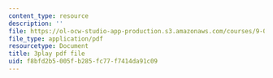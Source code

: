 ```yaml
---
content_type: resource
description: ''
file: https://ol-ocw-studio-app-production.s3.amazonaws.com/courses/9-00sc-introduction-to-psychology-fall-2011/f8bfd2b5005fb285fc77f7414da91c09_t73rjeOj0eY.pdf
file_type: application/pdf
resourcetype: Document
title: 3play pdf file
uid: f8bfd2b5-005f-b285-fc77-f7414da91c09
---
```

